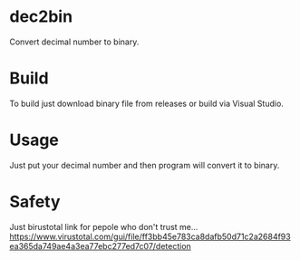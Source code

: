 # dec2bin
Convert decimal number to binary.
# Build
To build just download binary file from releases or build via Visual Studio.
# Usage
Just put your decimal number and then program will convert it to binary.
# Safety
Just birustotal link for pepole who don't trust me... https://www.virustotal.com/gui/file/ff3bb45e783ca8dafb50d71c2a2684f93ea365da749ae4a3ea77ebc277ed7c07/detection
